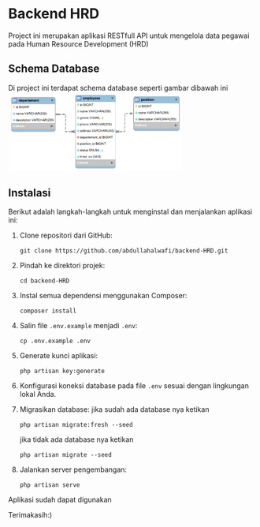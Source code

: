 # Backend HRD
Project ini merupakan aplikasi RESTfull API untuk mengelola data pegawai pada Human Resource Development (HRD)

## Schema Database
Di project ini terdapat schema database seperti gambar dibawah ini
<img src="https://github.com/abdullahalwafi/backend-HRD/blob/main/public/erd-backendHRD.png" alt="ERD" width="70%"/>


## Instalasi

Berikut adalah langkah-langkah untuk menginstal dan menjalankan aplikasi ini:

1. Clone repositori dari GitHub:

    ```shell
    git clone https://github.com/abdullahalwafi/backend-HRD.git
    ```

2. Pindah ke direktori projek:

    ```shell
    cd backend-HRD
    ```

3. Instal semua dependensi menggunakan Composer:

    ```shell
    composer install
    ```

4. Salin file `.env.example` menjadi `.env`:

    ```shell
    cp .env.example .env
    ```

5. Generate kunci aplikasi:

    ```shell
    php artisan key:generate
    ```

6. Konfigurasi koneksi database pada file `.env` sesuai dengan lingkungan lokal Anda.

7. Migrasikan database:
   jika sudah ada database nya ketikan
    ```shell
    php artisan migrate:fresh --seed
    ```
   jika tidak ada database nya ketikan
    ```shell
    php artisan migrate --seed
    ```

8. Jalankan server pengembangan:

    ```shell
    php artisan serve
    ```

Aplikasi sudah dapat digunakan

Terimakasih:)